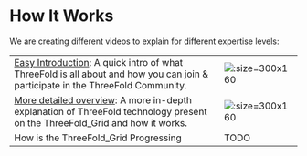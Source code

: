 # How It Works

We are creating different videos to explain for different expertise levels:

|                                                                                                                                                |                                            |
| ---------------------------------------------------------------------------------------------------------------------------------------------- | ------------------------------------------ |
| [Easy Introduction](howitworks_3): A quick intro of what ThreeFold is all about and how you can join & participate in the ThreeFold Community. | ![](img/tf_world.jpg ":size=300x160")      |
| [More detailed overview](howitworks_2): A more in-depth explanation of ThreeFold technology present on the ThreeFold_Grid and how it works.    | ![](img/how_work_pic1.jpg ":size=300x160") |
| How is the ThreeFold_Grid Progressing                                                                                                          | TODO                                       |